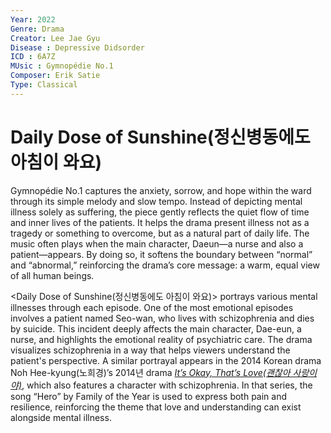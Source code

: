 ```yaml
---
Year: 2022
Genre: Drama
Creator: Lee Jae Gyu
Disease : Depressive Didsorder
ICD : 6A7Z
MUsic : Gymnopédie No.1
Composer: Erik Satie
Type: Classical
---
```


#  Daily Dose of Sunshine(정신병동에도 아침이 와요)

Gymnopédie No.1 captures the anxiety, sorrow, and hope within the ward through its simple melody and slow tempo. Instead of depicting mental illness solely as suffering, the piece gently reflects the quiet flow of time and inner lives of the patients. It helps the drama present illness not as a tragedy or something to overcome, but as a natural part of daily life. The music often plays when the main character, Daeun—a nurse and also a patient—appears. By doing so, it softens the boundary between “normal” and “abnormal,” reinforcing the drama’s core message: a warm, equal view of all human beings.

<Daily Dose of Sunshine(정신병동에도 아침이 와요)> portrays various mental illnesses through each episode. One of the most emotional episodes involves a patient named Seo-wan, who lives with schizophrenia and dies by suicide. This incident deeply affects the main character, Dae-eun, a nurse, and highlights the emotional reality of psychiatric care. The drama visualizes schizophrenia in a way that helps viewers understand the patient's perspective. A similar portrayal appears in the 2014 Korean drama Noh Hee-kyung(노희경)’s 2014년 drama [*It’s Okay, That’s Love(괜찮아 사랑이야)*](yoon_sooim.md), which also features a character with schizophrenia. In that series, the song “Hero” by Family of the Year is used to express both pain and resilience, reinforcing the theme that love and understanding can exist alongside mental illness.
